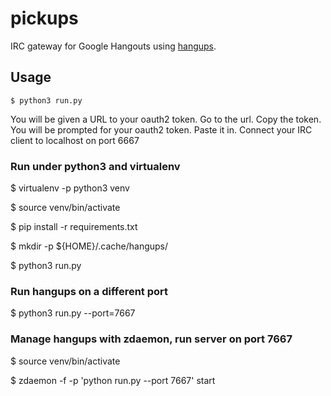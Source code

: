 # pickups

IRC gateway for Google Hangouts using
[hangups](https://github.com/tdryer/hangups).

## Usage

`$ python3 run.py`

You will be given a URL to your oauth2 token.  Go to the url.  Copy the token.
You will be prompted for your oauth2 token.  Paste it in.
Connect your IRC client to localhost on port 6667

### Run under python3 and virtualenv

$ virtualenv -p python3 venv

$ source venv/bin/activate

$ pip install -r requirements.txt

$ mkdir -p ${HOME}/.cache/hangups/

$ python3 run.py

### Run hangups on a different port

$ python3 run.py --port=7667

### Manage hangups with zdaemon, run server on port 7667

$ source venv/bin/activate

$ zdaemon -f -p 'python run.py --port 7667' start
